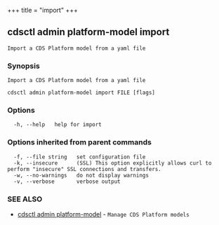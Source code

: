 +++
title = "import"
+++
## cdsctl admin platform-model import

`Import a CDS Platform model from a yaml file`

### Synopsis

`Import a CDS Platform model from a yaml file`

```
cdsctl admin platform-model import FILE [flags]
```

### Options

```
  -h, --help   help for import
```

### Options inherited from parent commands

```
  -f, --file string   set configuration file
  -k, --insecure      (SSL) This option explicitly allows curl to perform "insecure" SSL connections and transfers.
  -w, --no-warnings   do not display warnings
  -v, --verbose       verbose output
```

### SEE ALSO

* [cdsctl admin platform-model](/cli/cdsctl/admin/platform-model/)	 - `Manage CDS Platform models`

